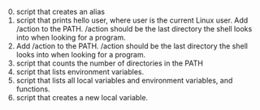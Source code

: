 0. script that creates an alias
1. script that prints hello user, where user is the current Linux user.
Add /action to the PATH. /action should be the last directory the shell looks into when looking for a program.
2. Add /action to the PATH. /action should be the last directory the shell looks into when looking for a program.
3. script that counts the number of directories in the PATH
4. script that lists environment variables.
5. script that lists all local variables and environment variables, and functions.
6. script that creates a new local variable.
